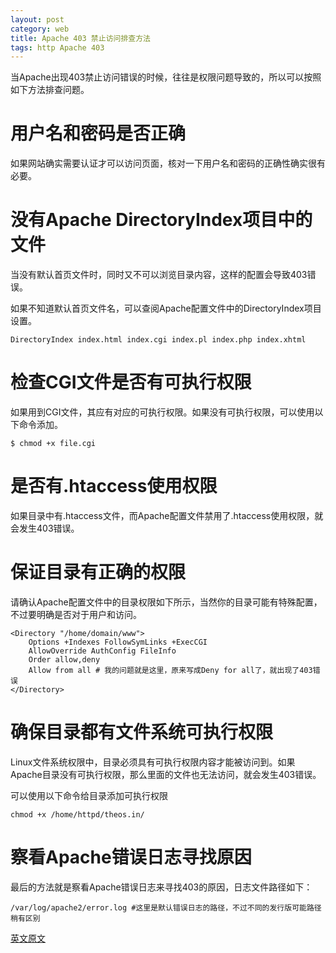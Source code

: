 ```yaml
---
layout: post
category: web
title: Apache 403 禁止访问排查方法
tags: http Apache 403
---
```


当Apache出现403禁止访问错误的时候，往往是权限问题导致的，所以可以按照如下方法排查问题。

#  用户名和密码是否正确

如果网站确实需要认证才可以访问页面，核对一下用户名和密码的正确性确实很有必要。

#  没有Apache DirectoryIndex项目中的文件

当没有默认首页文件时，同时又不可以浏览目录内容，这样的配置会导致403错误。

如果不知道默认首页文件名，可以查阅Apache配置文件中的DirectoryIndex项目设置。

    DirectoryIndex index.html index.cgi index.pl index.php index.xhtml

#  检查CGI文件是否有可执行权限

如果用到CGI文件，其应有对应的可执行权限。如果没有可执行权限，可以使用以下命令添加。

    $ chmod +x file.cgi

#  是否有.htaccess使用权限

如果目录中有.htaccess文件，而Apache配置文件禁用了.htaccess使用权限，就会发生403错误。

#  保证目录有正确的权限

请确认Apache配置文件中的目录权限如下所示，当然你的目录可能有特殊配置，不过要明确是否对于用户和访问。

    <Directory "/home/domain/www">
        Options +Indexes FollowSymLinks +ExecCGI
        AllowOverride AuthConfig FileInfo
        Order allow,deny
        Allow from all # 我的问题就是这里，原来写成Deny for all了，就出现了403错误
    </Directory>

#  确保目录都有文件系统可执行权限

Linux文件系统权限中，目录必须具有可执行权限内容才能被访问到。如果Apache目录没有可执行权限，那么里面的文件也无法访问，就会发生403错误。

可以使用以下命令给目录添加可执行权限

    chmod +x /home/httpd/theos.in/

#  察看Apache错误日志寻找原因

最后的方法就是察看Apache错误日志来寻找403的原因，日志文件路径如下：

    /var/log/apache2/error.log #这里是默认错误日志的路径，不过不同的发行版可能路径稍有区别

<a href="http://www.cyberciti.biz/faq/apache-403-forbidden-error-and-solution/" target="_blank">英文原文</a>
